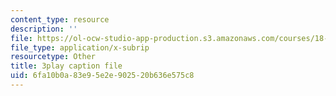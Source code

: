 ```yaml
---
content_type: resource
description: ''
file: https://ol-ocw-studio-app-production.s3.amazonaws.com/courses/18-01sc-single-variable-calculus-fall-2010/6fa10b0a83e95e2e902520b636e575c8_MK_0QHbUnIA.vtt
file_type: application/x-subrip
resourcetype: Other
title: 3play caption file
uid: 6fa10b0a-83e9-5e2e-9025-20b636e575c8
---
```

